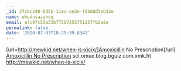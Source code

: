 ```yaml
---
_id: 27cbc240-bd5b-11ea-ae2e-fdbddd3ab32e
name: uhodusazanoq
email: e7c97c53a33b77597255751257fb2a8e
permalink: false
date: '2020-07-03T18:29:39.834Z'
---
```

[url=http://mewkid.net/when-is-xicix/]Amoxicillin No Prescription[/url] <a href="http://mewkid.net/when-is-xicix/">Amoxicillin No Prescription</a> scl.omue.blog.bguiz.com.xmk.ht http://mewkid.net/when-is-xicix/
